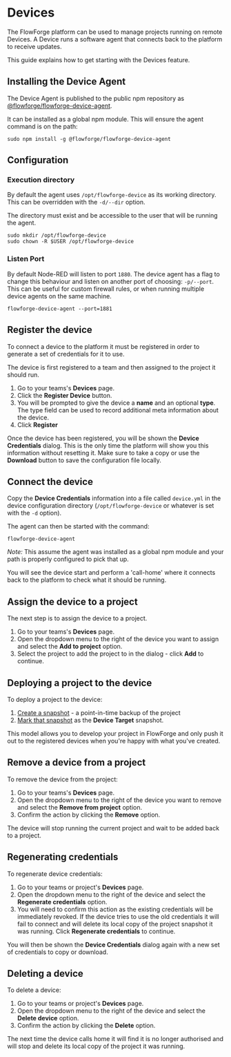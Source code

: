 # Devices

The FlowForge platform can be used to manage projects running on remote Devices.
A Device runs a software agent that connects back to the platform to receive updates.

This guide explains how to get starting with the Devices feature.

## Installing the Device Agent

The Device Agent is published to the public npm repository as [@flowforge/flowforge-device-agent](https://www.npmjs.com/package/@flowforge/flowforge-device-agent).

It can be installed as a global npm module. This will ensure the agent
command is on the path:

```
sudo npm install -g @flowforge/flowforge-device-agent
```

## Configuration

### Execution directory

By default the agent uses `/opt/flowforge-device` as its working directory. 
This can be overridden with the `-d/--dir` option.

The directory must exist and be accessible to the user that will be
running the agent.

```
sudo mkdir /opt/flowforge-device
sudo chown -R $USER /opt/flowforge-device
```

### Listen Port

By default Node-RED will listen to port `1880`. The device agent has a flag to
change this behaviour and listen on another port of choosing: `-p/--port`. This can
be useful for custom firewall rules, or when running multiple device agents on
the same machine.

```
flowforge-device-agent --port=1881
```

## Register the device

To connect a device to the platform it must be registered in order to generate
a set of credentials for it to use.

The device is first registered to a team and then assigned to the project it
should run.

1. Go to your teams's **Devices** page.
2. Click the **Register Device** button.
3. You will be prompted to give the device a **name** and an optional **type**.
   The type field can be used to record additional meta information about the device.
4. Click **Register**

Once the device has been registered, you will be shown the **Device Credentials** 
dialog. This is the only time the platform will show you this information without
resetting it. Make sure to take a copy or use the **Download** button to save
the configuration file locally.

## Connect the device

Copy the **Device Credentials** information into a file called `device.yml` in
the device configuration directory (`/opt/flowforge-device` or whatever is set
with the `-d` option).

The agent can then be started with the command:

```
flowforge-device-agent
```

*Note:* This assume the agent was installed as a global npm module and your path
is properly configured to pick that up.

You will see the device start and perform a 'call-home' where it connects back
to the platform to check what it should be running.

## Assign the device to a project

The next step is to assign the device to a project.

1. Go to your teams's **Devices** page.
2. Open the dropdown menu to the right of the device you want to assign and
   select the **Add to project** option.
3. Select the project to add the project to in the dialog - click **Add** to continue.

## Deploying a project to the device

To deploy a project to the device:

1. [Create a snapshot](snapshots.md#create-a-snapshot) - a point-in-time
backup of the project
2. [Mark that snapshot](snapshots.md#setting-a-device-target-snapshot) as the **Device Target** snapshot.

This model allows you to develop your project in FlowForge and only push it out
to the registered devices when you're happy with what you've created.

## Remove a device from a project

To remove the device from the project:

1. Go to your teams's **Devices** page.
2. Open the dropdown menu to the right of the device you want to remove and
   select the **Remove from project** option.
3. Confirm the action by clicking the **Remove** option.

The device will stop running the current project and wait to be added back to
a project.

## Regenerating credentials

To regenerate device credentials:

1. Go to your teams or project's **Devices** page.
2. Open the dropdown menu to the right of the device and select the
   **Regenerate credentials** option.
3. You will need to confirm this action as the existing credentials will be
   immediately revoked. If the device tries to use the old credentials it will
   fail to connect and will delete its local copy of the project snapshot it was
   running. Click **Regenerate credentials** to continue.

You will then be shown the **Device Credentials** dialog again with a new set of
credentials to copy or download.

## Deleting a device

To delete a device:

1. Go to your teams or project's **Devices** page.
2. Open the dropdown menu to the right of the device and select the
   **Delete device** option.
3. Confirm the action by clicking the **Delete** option.

The next time the device calls home it will find it is no longer authorised and
will stop and delete its local copy of the project it was running.

